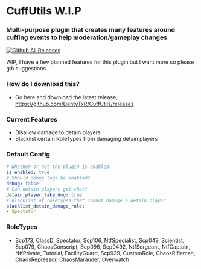 # CuffUtils W.I.P

### Multi-purpose plugin that creates many features around cuffing events to help moderation/gameplay changes
[![Github All Releases](https://img.shields.io/github/downloads/DentyTxR/CuffUtils/total.svg)]()

WIP, I have a few planned features for this plugin but I want more so please gib suggestions

### How do I download this?
  - Go here and download the latest release, https://github.com/DentyTxR/CuffUtils/releases

### Current Features
 - Disallow damage to detain players
 - Blacklist certain RoleTypes from damaging detain players


### Default Config

```yml
# Whether or not the plugin is enabled.
is_enabled: true
# Should debug logs be enabled?
debug: false
# Can detain players get shot?
detain_player_take_dmg: true
# Blacklist of roletypes that cannot damage a detain player
blacklist_detain_damage_role:
- Spectator
```

### RoleTypes
- Scp173, ClassD, Spectator, Scp106, NtfSpecialist, Scp049, Scientist, Scp079, ChaosConscript, Scp096, Scp0492, NtfSergeant, NtfCaptain, NtfPrivate, Tutorial, FacilityGuard, Scp939, CustomRole, ChaosRifleman, ChaosRepressor, ChaosMarauder, Overwatch